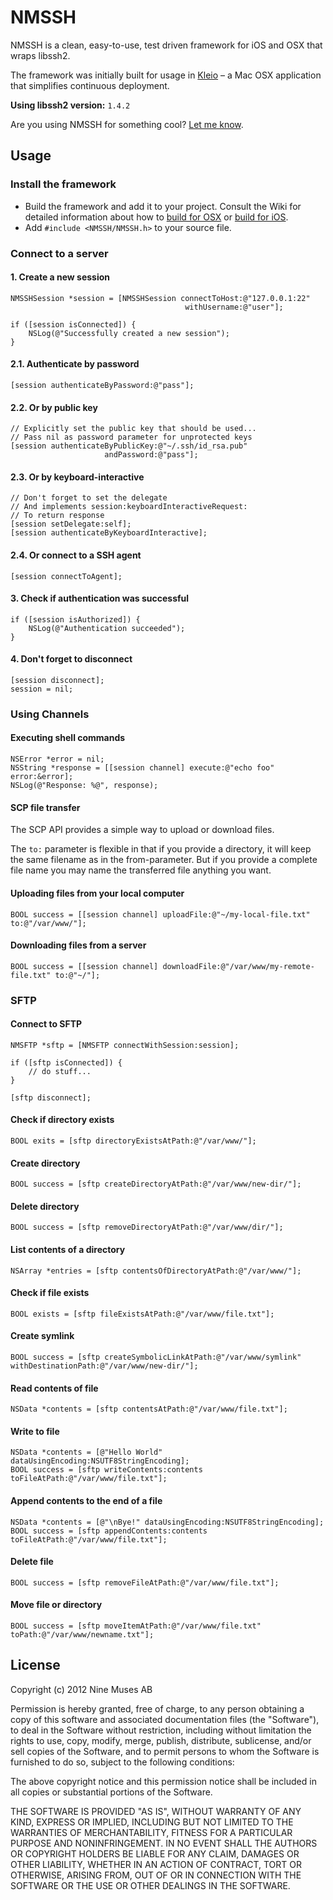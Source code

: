# NMSSH

NMSSH is a clean, easy-to-use, test driven framework for iOS and OSX that wraps libssh2.

The framework was initially built for usage in [Kleio](http://9muses.se/kleio) – a Mac OSX application that simplifies continuous deployment.

**Using libssh2 version:** `1.4.2`

Are you using NMSSH for something cool? [Let me know](http://twitter.com/Lejdborg).

## Usage

### Install the framework

* Build the framework and add it to your project. Consult the Wiki for detailed information about how to [build for OSX](https://github.com/Lejdborg/NMSSH/wiki/Build-and-use-in-your-OSX-project) or [build for iOS](https://github.com/Lejdborg/NMSSH/wiki/Build-and-use-in-your-iOS-project).
* Add `#include <NMSSH/NMSSH.h>` to your source file.

### Connect to a server

#### 1. Create a new session

    NMSSHSession *session = [NMSSHSession connectToHost:@"127.0.0.1:22"
                                           withUsername:@"user"];

    if ([session isConnected]) {
        NSLog(@"Successfully created a new session");
    }

#### 2.1. Authenticate by password

    [session authenticateByPassword:@"pass"];

#### 2.2. Or by public key

    // Explicitly set the public key that should be used...
    // Pass nil as password parameter for unprotected keys
    [session authenticateByPublicKey:@"~/.ssh/id_rsa.pub"
                         andPassword:@"pass"];
                         
#### 2.3. Or by keyboard-interactive
    
    // Don't forget to set the delegate
    // And implements session:keyboardInteractiveRequest:
    // To return response
    [session setDelegate:self];
    [session authenticateByKeyboardInteractive];

#### 2.4. Or connect to a SSH agent

    [session connectToAgent];

#### 3. Check if authentication was successful

    if ([session isAuthorized]) {
        NSLog(@"Authentication succeeded");
    }

#### 4. Don't forget to disconnect

    [session disconnect];
    session = nil;

### Using Channels

#### Executing shell commands

    NSError *error = nil;
    NSString *response = [[session channel] execute:@"echo foo" error:&error];
    NSLog(@"Response: %@", response);

#### SCP file transfer

The SCP API provides a simple way to upload or download files.

The `to:` parameter is flexible in that if you provide a directory, it will keep the same filename as in the from-parameter. But if you provide a complete file name you may name the transferred file anything you want.

#### Uploading files from your local computer

    BOOL success = [[session channel] uploadFile:@"~/my-local-file.txt" to:@"/var/www/"];

#### Downloading files from a server

    BOOL success = [[session channel] downloadFile:@"/var/www/my-remote-file.txt" to:@"~/"];

### SFTP

#### Connect to SFTP

    NMSFTP *sftp = [NMSFTP connectWithSession:session];

    if ([sftp isConnected]) {
        // do stuff...
    }

    [sftp disconnect];

#### Check if directory exists

    BOOL exits = [sftp directoryExistsAtPath:@"/var/www/"];

#### Create directory

    BOOL success = [sftp createDirectoryAtPath:@"/var/www/new-dir/"];

#### Delete directory

    BOOL success = [sftp removeDirectoryAtPath:@"/var/www/dir/"];

#### List contents of a directory

    NSArray *entries = [sftp contentsOfDirectoryAtPath:@"/var/www/"];

#### Check if file exists

    BOOL exists = [sftp fileExistsAtPath:@"/var/www/file.txt"];

#### Create symlink

    BOOL success = [sftp createSymbolicLinkAtPath:@"/var/www/symlink" withDestinationPath:@"/var/www/new-dir/"];

#### Read contents of file

    NSData *contents = [sftp contentsAtPath:@"/var/www/file.txt"];

#### Write to file

    NSData *contents = [@"Hello World" dataUsingEncoding:NSUTF8StringEncoding];
    BOOL success = [sftp writeContents:contents toFileAtPath:@"/var/www/file.txt"];

#### Append contents to the end of a file

    NSData *contents = [@"\nBye!" dataUsingEncoding:NSUTF8StringEncoding];
    BOOL success = [sftp appendContents:contents toFileAtPath:@"/var/www/file.txt"];

#### Delete file

    BOOL success = [sftp removeFileAtPath:@"/var/www/file.txt"];

#### Move file or directory

    BOOL success = [sftp moveItemAtPath:@"/var/www/file.txt" toPath:@"/var/www/newname.txt"];

## License

Copyright (c) 2012 Nine Muses AB

Permission is hereby granted, free of charge, to any person obtaining a copy of this software and associated documentation files (the "Software"), to deal in the Software without restriction, including without limitation the rights to use, copy, modify, merge, publish, distribute, sublicense, and/or sell copies of the Software, and to permit persons to whom the Software is furnished to do so, subject to the following conditions:

The above copyright notice and this permission notice shall be included in all copies or substantial portions of the Software.

THE SOFTWARE IS PROVIDED "AS IS", WITHOUT WARRANTY OF ANY KIND, EXPRESS OR IMPLIED, INCLUDING BUT NOT LIMITED TO THE WARRANTIES OF MERCHANTABILITY, FITNESS FOR A PARTICULAR PURPOSE AND NONINFRINGEMENT. IN NO EVENT SHALL THE AUTHORS OR COPYRIGHT HOLDERS BE LIABLE FOR ANY CLAIM, DAMAGES OR OTHER LIABILITY, WHETHER IN AN ACTION OF CONTRACT, TORT OR OTHERWISE, ARISING FROM, OUT OF OR IN CONNECTION WITH THE SOFTWARE OR THE USE OR OTHER DEALINGS IN THE SOFTWARE.
